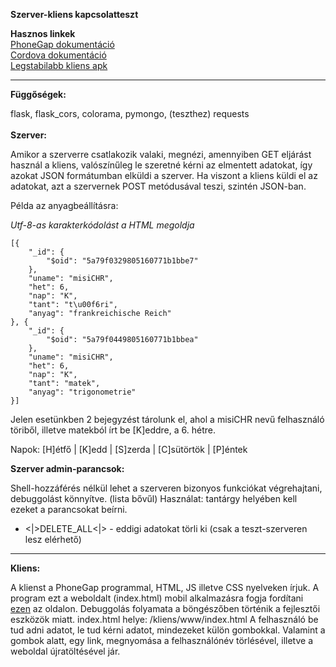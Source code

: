 **Szerver-kliens kapcsolatteszt**<br>
<!-- [![Build Status](http://46.139.116.9:9000/buildStatus/icon?job=cm-conntest)](http://46.139.116.9:9000/job/cm-conntest) -->

<!-- *Jenkins a szerver/autoTestClient.py-t futtatja, ami a mindig elérhető tesztszervert (raspberry pi) teszteli. A teszt 1000 beírásból (teszt száma sha1, és md5 hashben), és egy lekérésből áll.* -->

 **Hasznos linkek**<br>
[PhoneGap dokumentáció](http://docs.phonegap.com/)<br>
[Cordova dokumentáció](https://cordova.apache.org/docs/en/latest/)<br>
[Legstabilabb kliens apk](https://build.phonegap.com/apps/2934479/download/android)<br><hr>
**Függőségek:**

flask, flask_cors, colorama, pymongo, (teszthez) requests<br><br>
**Szerver:**

Amikor a szerverre csatlakozik valaki, megnézi, amennyiben GET eljárást használ a kliens, valószínűleg le szeretné kérni az elmentett adatokat, így azokat JSON formátumban elküldi a szerver. Ha viszont a kliens küldi el az adatokat, azt a szervernek POST metódusával teszi, szintén JSON-ban.

Példa az anyagbeállításra:

_Utf-8-as karakterkódolást a HTML megoldja_

```
[{
    "_id": {
        "$oid": "5a79f0329805160771b1bbe7"
    },
    "uname": "misiCHR",
    "het": 6,
    "nap": "K",
    "tant": "t\u00f6ri",
    "anyag": "frankreichische Reich"
}, {
    "_id": {
        "$oid": "5a79f0449805160771b1bbea"
    },
    "uname": "misiCHR",
    "het": 6,
    "nap": "K",
    "tant": "matek",
    "anyag": "trigonometrie"
}]
```



Jelen esetünkben 2 bejegyzést tárolunk el, ahol a misiCHR nevű felhasználó töriből, illetve matekból írt be [K]eddre, a 6\. hétre.

Napok: [H]étfő | [K]edd | [S]zerda | [C]sütörtök | [P]éntek<br>

**Szerver admin-parancsok:**

Shell-hozzáférés nélkül lehet a szerveren bizonyos funkciókat végrehajtani, debuggolást könnyítve. (lista bővűl)
Használat: tantárgy helyében kell ezeket a parancsokat beírni.

* <|>DELETE\_ALL<|> - eddigi adatokat törli ki (csak a teszt-szerveren lesz elérhető)

<hr>

**Kliens:**

A klienst a PhoneGap programmal, HTML, JS illetve CSS nyelveken írjuk.
A program ezt a weboldalt (index.html) mobil alkalmazásra fogja fordítani [ezen](https://build.phonegap.com) az oldalon.
Debuggolás folyamata a böngészőben történik a fejlesztői eszközök miatt.
index.html helye: /kliens/www/index.html
A felhasználó be tud adni adatot, le tud kérni adatot, mindezeket külön gombokkal.
Valamint a gombok alatt, egy link, megnyomása a felhasználónév törlésével, illetve a weboldal újratöltésével jár.
